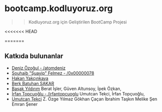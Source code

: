 # bootcamp.kodluyoruz.org

>> Kodluyoruz.org için Geliştirilen BootCamp Projesi

<<<<<<< HEAD












=======
## Katkıda bulunanlar

* [Deniz Özoğul - /atomdeniz](https://www.github.com/atomdeniz)
* [Souhaib "Şuayip" Felmez - /0x00000078](https://www.github.com/0x00000078)
* [Hakan Yakçınkaya](https://github.com/hakanyalcinkaya)
* [Berk Batuhan ŞAKAR](https://github.com/berkbatuhans)
* [Başak Yıldırım](https://github.com/basakyildirim) 
Berat İşler, 
Güven Altunsoy, 
İpek Özkan, 
* [İrfan Topçuoğlu - /irfantopcuoglu](https://github.com/irfantopcuoglu)
Umutcan Tekci, 
İrfan Topçuoğlu, 
* [Umutcan Tekci](https://github.com/umutct13)
Z. Özge Yılmaz
Gökhan Çaçan
İbrahim Taşkın
Melike Şen
Emran Şener
